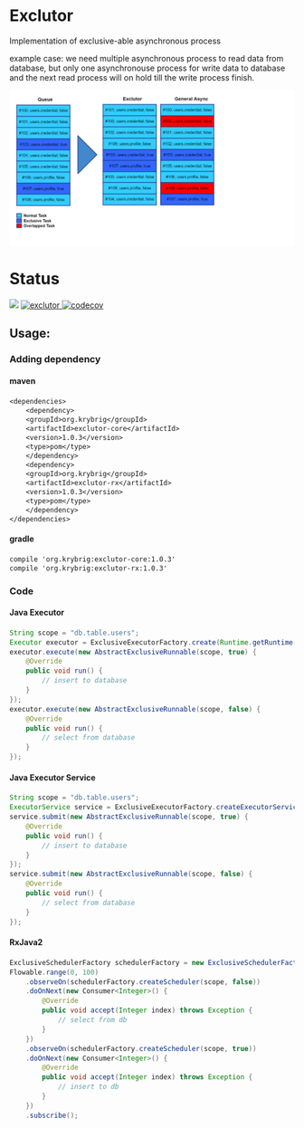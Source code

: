 # Exclutor

Implementation of exclusive-able asynchronous process

example case:
we need multiple asynchronous process to read data from database,
but only one asynchronouse process for write data to database
and the next read process will on hold till the write process finish.

![](assets/illustration.png)

# Status

![](https://github.com/kassle/exclutor/workflows/Build/badge.svg)
[ ![exclutor](https://api.bintray.com/packages/kassle/oss/exclutor/images/download.svg) ](https://bintray.com/kassle/oss/exclutor/_latestVersion)
[![codecov](https://codecov.io/gh/kassle/exclutor/branch/master/graph/badge.svg)](https://codecov.io/gh/kassle/exclutor)

## Usage:

### Adding dependency

#### maven

```
<dependencies>
    <dependency>
	<groupId>org.krybrig</groupId>
	<artifactId>exclutor-core</artifactId>
	<version>1.0.3</version>
	<type>pom</type>
    </dependency>
    <dependency>
	<groupId>org.krybrig</groupId>
	<artifactId>exclutor-rx</artifactId>
	<version>1.0.3</version>
	<type>pom</type>
    </dependency>
</dependencies>
```

#### gradle

```
compile 'org.krybrig:exclutor-core:1.0.3'
compile 'org.krybrig:exclutor-rx:1.0.3'
```

### Code

#### Java Executor

```java
String scope = "db.table.users";
Executor executor = ExclusiveExecutorFactory.create(Runtime.getRuntime().availableProcessors());
executor.execute(new AbstractExclusiveRunnable(scope, true) {
    @Override
    public void run() {
        // insert to database
    }
});
executor.execute(new AbstractExclusiveRunnable(scope, false) {
    @Override
    public void run() {
        // select from database
    }
});
```

#### Java Executor Service

```java
String scope = "db.table.users";
ExecutorService service = ExclusiveExecutorFactory.createExecutorService(Runtime.getRuntime().availableProcessors());
service.submit(new AbstractExclusiveRunnable(scope, true) {
    @Override
    public void run() {
        // insert to database
    }
});
service.submit(new AbstractExclusiveRunnable(scope, false) {
    @Override
    public void run() {
        // select from database
    }
});
```

#### RxJava2

```java
ExclusiveSchedulerFactory schedulerFactory = new ExclusiveSchedulerFactory(Runtime.getRuntime().availableProcessors());
Flowable.range(0, 100)
    .observeOn(schedulerFactory.createScheduler(scope, false))
    .doOnNext(new Consumer<Integer>() {
        @Override
        public void accept(Integer index) throws Exception {
            // select from db
        }
    })
    .observeOn(schedulerFactory.createScheduler(scope, true))
    .doOnNext(new Consumer<Integer>() {
        @Override
        public void accept(Integer index) throws Exception {
            // insert to db
        }
    })
    .subscribe();
```
